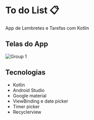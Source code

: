 # To do List 📋

App de Lembretes e Tarefas com Kotlin 

## Telas do App 

![Group 1](https://user-images.githubusercontent.com/44498505/150700682-6fd938fe-db60-44ec-b19c-21f07268fb10.png)

## Tecnologias

- Kotlin
- Android Studio 
- Google material
- ViewBinding e date picker
- Timer picker
- Recyclerview
